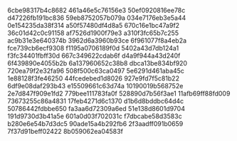 6cbe98317b4c8682
461a46e5c76156e3
50ef0920816ee78c
d47226fb191bc836
59eb8752057b079a
034e7176eb3e5a44
0e154235da38f314
a50f57480df4d8a5
670c16e1bc47a9f2
36c01d42c0c91158
af7526d1900f79e3
a310f3fc65b7c255
ac9b31e3e640374b
3962d6a3960b93ce
6f961077f8a4eb2a
fce739cb6ecf9308
f1195a0706189f0d
5402a43d7db124a1
f3fc34401fbff30d
667c349622cdab6f
d4a9f944a43d240f
6f439890e4055b2b
6a137960652c38b8
dbca13be834bf920
720ea79f2e32fa96
508f500c63ca0497
5e6291d461aba45c
1e88128f3fe46250
44fcedebed1d8026
927e9fd7f5c81b22
6df9e08daf293b43
e15509661c63d74a
10190019b568752e
2e7d847f909e1fd2
779bee111783fa0f
528890d7b56f3ae1
11afb69ff88fd009
73673255c86a4831
17feb4271d6c1370
d1b6d8bddbc64d4c
50786442fdbbe650
fa3aa6d72309a6ed
51e138d8601d9704
191d9730d3b41a5e
601a0d03f702031c
f7dbcabe58d3583c
b280e6e54b7d3dc5
90ade15a4b292fb6
2f3aadff091b0659
7f37d91beff02422
8b059062ea04583f
